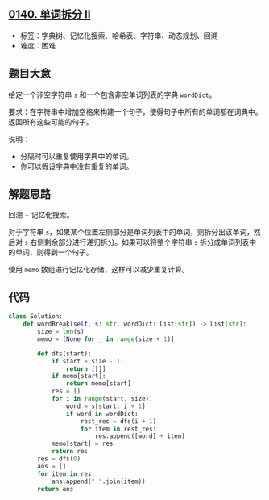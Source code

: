 ## [0140. 单词拆分 II](https://leetcode-cn.com/problems/word-break-ii/)

- 标签：字典树、记忆化搜索、哈希表、字符串、动态规划、回溯
- 难度：困难

## 题目大意

给定一个非空字符串 `s` 和一个包含非空单词列表的字典 `wordDict`。

要求：在字符串中增加空格来构建一个句子，使得句子中所有的单词都在词典中。返回所有这些可能的句子。

说明：

- 分隔时可以重复使用字典中的单词。
- 你可以假设字典中没有重复的单词。

## 解题思路

回溯 + 记忆化搜索。

对于字符串 `s`，如果某个位置左侧部分是单词列表中的单词，则拆分出该单词，然后对 `s` 右侧剩余部分进行递归拆分。如果可以将整个字符串 `s` 拆分成单词列表中的单词，则得到一个句子。

使用 `memo` 数组进行记忆化存储，这样可以减少重复计算。

## 代码

```Python
class Solution:
    def wordBreak(self, s: str, wordDict: List[str]) -> List[str]:
        size = len(s)
        memo = [None for _ in range(size + 1)]

        def dfs(start):
            if start > size - 1:
                return [[]]
            if memo[start]:
                return memo[start]
            res = []
            for i in range(start, size):
                word = s[start: i + 1]
                if word in wordDict:
                    rest_res = dfs(i + 1)
                    for item in rest_res:
                        res.append([word] + item)
            memo[start] = res
            return res
        res = dfs(0)
        ans = []
        for item in res:
            ans.append(" ".join(item))
        return ans
```

